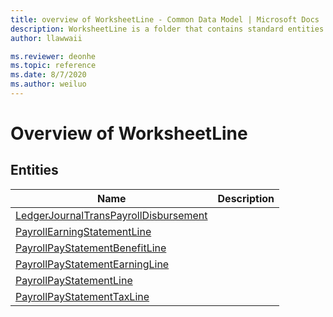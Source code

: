 ```yaml
---
title: overview of WorksheetLine - Common Data Model | Microsoft Docs
description: WorksheetLine is a folder that contains standard entities related to the Common Data Model.
author: llawwaii

ms.reviewer: deonhe
ms.topic: reference
ms.date: 8/7/2020
ms.author: weiluo
---
```


# Overview of WorksheetLine


## Entities

|Name|Description|
|---|---|
|[LedgerJournalTransPayrollDisbursement](LedgerJournalTransPayrollDisbursement.md)||
|[PayrollEarningStatementLine](PayrollEarningStatementLine.md)||
|[PayrollPayStatementBenefitLine](PayrollPayStatementBenefitLine.md)||
|[PayrollPayStatementEarningLine](PayrollPayStatementEarningLine.md)||
|[PayrollPayStatementLine](PayrollPayStatementLine.md)||
|[PayrollPayStatementTaxLine](PayrollPayStatementTaxLine.md)||
